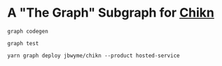 # A "The Graph" Subgraph for [Chikn](https://chikn.farm)

`graph codegen`

`graph test`

`yarn graph deploy jbwyme/chikn --product hosted-service`
